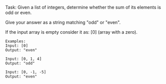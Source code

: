 Task:
Given a list of integers, determine whether the sum of its elements is odd or even.

Give your answer as a string matching "odd" or "even".

If the input array is empty consider it as: [0] (array with a zero).
```
Examples:
Input: [0]
Output: "even"

Input: [0, 1, 4]
Output: "odd"

Input: [0, -1, -5]
Output: "even"